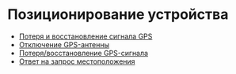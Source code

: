 # Позиционирование устройства

- [Потеря и восстановление сигнала GPS](./page-cce03ecb-57a7-4182-95ce-ed5607b12e50/gps.md)
- [Отключение GPS-антенны](./page-c453d31d-034d-4205-a497-cf786d81cd56/gps.md)
- [Потеря/восстановление GPS-сигнала](./page-b40d47b6-1ff9-4477-af05-e8d732d83a7a/gps.md)
- [Ответ на запрос местоположения](./page-a25eff6c-9a3c-489b-bf95-33fc5a7b12af/page-85c1bf78-baf1-41ac-83c0-5c5dae60dfab.md)